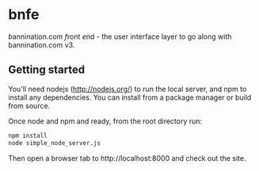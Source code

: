 # bnfe

*b*anni*n*ation.com *f*ront *e*nd - the user interface layer to go along
with bannination.com v3.

## Getting started

You'll need nodejs (http://nodejs.org/) to run the local server, and npm to
install any dependencies. You can install from a package manager or build
from source.

Once node and npm and ready, from the root directory run:

```sh
npm install
node simple_node_server.js
```

Then open a browser tab to http://localhost:8000 and check out the site.